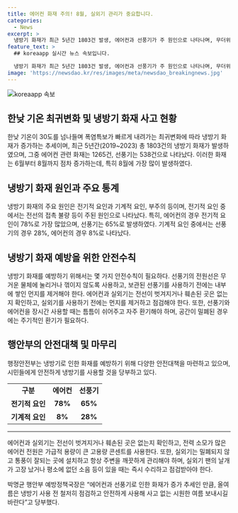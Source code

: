 ```yaml
---
title: 에어컨 화재 주의! 8월, 실외기 관리가 중요합니다.
categories:
  - News
excerpt: >
  냉방기 화재가 최근 5년간 1803건 발생, 에어컨과 선풍기가 주 원인으로 나타나며, 무더위가 시작되는 6월부터 증가해 8월이 가장 많았음. 전기적 요인과 기계적 요인, 부주의 등이 원인으로 확인됨. 행정안전부는 과열 등으로 인한 화재 예방을 강조하고, 안전사용 방법을 안내함. 행안부 국가화재정보센터 예방정책국장은 점검하고 안전하게 사용해 당부함.
feature_text: >
  ## koreaapp 실시간 뉴스 속보입니다.

  냉방기 화재가 최근 5년간 1803건 발생, 에어컨과 선풍기가 주 원인으로 나타나며, 무더위가 시작되는 6월부터 증가해 8월이 가장 많았음. 전기적 요인과 기계적 요인, 부주의 등이 원인으로 확인됨. 행정안전부는 과열 등으로 인한 화재 예방을 강조하고, 안전사용 방법을 안내함. 행안부 국가화재정보센터 예방정책국장은 점검하고 안전하게 사용해 당부함.
image: 'https://newsdao.kr/res/images/meta/newsdao_breakingnews.jpg'
---
```


<p><img src="https://newsdao.kr/res/images/meta/newsdao_breakingnews.jpg" alt="koreaapp 속보" /></p>

<h2 data-ke-size="size26">한낮 기온 최귀변화 및 냉방기 화재 사고 현황</h2>

<p data-ke-size="size16">한낮 기온이 30도를 넘나들며 폭염특보가 빠르게 내려가는 최귀변화에 따라 냉방기 화재가 증가하는 추세이며, 최근 5년간(2019~2023) 총 1803건의 냉방기 화재가 발생하였으며, 그중 에어컨 관련 화재는 1265건, 선풍기는 538건으로 나타났다. 이러한 화재는 6월부터 8월까지 점차 증가하는데, 특히 8월에 가장 많이 발생하였다.</p>

<h2 data-ke-size="size26">냉방기 화재 원인과 주요 통계</h2>

<p data-ke-size="size16">냉방기 화재의 주요 원인은 전기적 요인과 기계적 요인, 부주의 등이며, 전기적 요인 중에서는 전선의 접촉 불량 등이 주된 원인으로 나타났다. 특히, 에어컨의 경우 전기적 요인이 78%로 가장 많았으며, 선풍기는 65%로 발생하였다. 기계적 요인 중에서는 선풍기의 경우 28%, 에어컨의 경우 8%로 나타났다.</p>

<h2 data-ke-size="size26">냉방기 화재 예방을 위한 안전수칙</h2>

<p data-ke-size="size16">냉방기 화재를 예방하기 위해서는 몇 가지 안전수칙이 필요하다. 선풍기의 전원선은 무거운 물체에 눌리거나 꺾이지 않도록 사용하고, 보관된 선풍기를 사용하기 전에는 내부에 쌓인 먼지를 제거해야 한다. 에어컨과 실외기는 전선이 벗겨지거나 훼손된 곳은 없는지 확인하고, 실외기를 사용하기 전에는 먼지를 제거하고 점검해야 한다. 또한, 선풍기와 에어컨을 장시간 사용할 때는 틈틈이 쉬어주고 자주 환기해야 하며, 공간이 밀폐된 경우에는 주기적인 환기가 필요하다.</p>

<h2 data-ke-size="size26">행안부의 안전대책 및 마무리</h2>

<p data-ke-size="size16">행정안전부는 냉방기로 인한 화재를 예방하기 위해 다양한 안전대책을 마련하고 있으며, 시민들에게 안전하게 냉방기를 사용할 것을 당부하고 있다.</p>

<table>
    <tr>
        <td style="text-align: center; height: 17px;"><b>구분</b></td>
        <td style="text-align: center; height: 17px;"><b>에어컨</b></td>
        <td style="text-align: center; height: 17px;"><b>선풍기</b></td>
    </tr>
    <tr>
        <td style="text-align: center; height: 17px;"><b>전기적 요인</b></td>
        <td style="text-align: center; height: 17px;"><b>78%</b></td>
        <td style="text-align: center; height: 17px;"><b>65%</b></td>
    </tr>
    <tr>
        <td style="text-align: center; height: 17px;"><b>기계적 요인</b></td>
        <td style="text-align: center; height: 17px;"><b>8%</b></td>
        <td style="text-align: center; height: 17px;"><b>28%</b></td>
    </tr>
</table>

<p data-ke-size="size16"></p>

<hr>

<p data-ke-size="size16">에어컨과 실외기는 전선이 벗겨지거나 훼손된 곳은 없는지 확인하고, 전력 소모가 많은 에어컨 전원은 가급적 용량이 큰 고용량 콘센트를 사용한다. 또한, 실외기는 밀폐되지 않고 통풍이 잘되는 곳에 설치하고 항상 주변을 깨끗하게 관리해야 하며, 실외기 팬의 날개가 고장 났거나 평소에 없던 소음 등이 있을 때는 즉시 수리하고 점검받아야 한다.</p>

<p data-ke-size="size16">박명균 행안부 예방정책국장은 “에어컨과 선풍기로 인한 화재가 증가 추세인 만큼, 올여름은 냉방기 사용 전 철저히 점검하고 안전하게 사용해 사고 없는 시원한 여름 보내시길 바란다”고 당부했다.</p>

<p data-ke-size="size16"></p>

